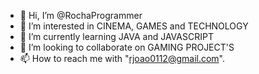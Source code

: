 - 👋 Hi, I’m @RochaProgrammer
- 👀 I’m interested in CINEMA, GAMES and TECHNOLOGY
- 🌱 I’m currently learning JAVA and JAVASCRIPT
- 💞️ I’m looking to collaborate on GAMING PROJECT'S
- 📫 How to reach me with "rjoao0112@gmail.com".

<!---
RochaProgrammer/RochaProgrammer is a ✨ special ✨ repository because its `README.md` (this file) appears on your GitHub profile.
You can click the Preview link to take a look at your changes.
--->
